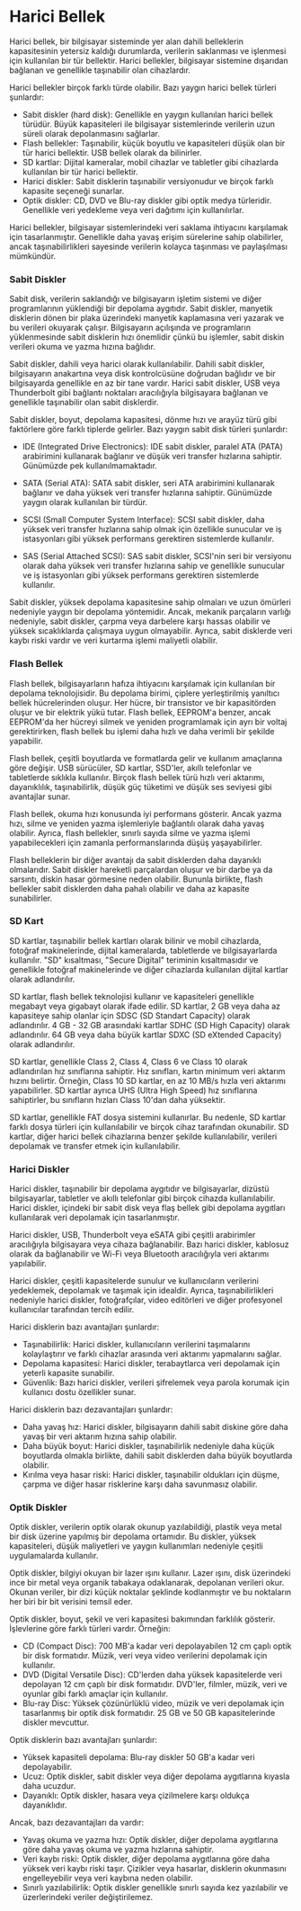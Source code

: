 # Harici Bellek

Harici bellek, bir bilgisayar sisteminde yer alan dahili belleklerin kapasitesinin yetersiz kaldığı durumlarda, verilerin saklanması ve işlenmesi için kullanılan bir tür bellektir. Harici bellekler, bilgisayar sistemine dışarıdan bağlanan ve genellikle taşınabilir olan cihazlardır.

Harici bellekler birçok farklı türde olabilir. Bazı yaygın harici bellek türleri şunlardır:

-   Sabit diskler (hard disk): Genellikle en yaygın kullanılan harici bellek türüdür. Büyük kapasiteleri ile bilgisayar sistemlerinde verilerin uzun süreli olarak depolanmasını sağlarlar.
-   Flash bellekler: Taşınabilir, küçük boyutlu ve kapasiteleri düşük olan bir tür harici bellektir. USB bellek olarak da bilinirler.
-   SD kartlar: Dijital kameralar, mobil cihazlar ve tabletler gibi cihazlarda kullanılan bir tür harici bellektir.
-   Harici diskler: Sabit disklerin taşınabilir versiyonudur ve birçok farklı kapasite seçeneği sunarlar.
-   Optik diskler: CD, DVD ve Blu-ray diskler gibi optik medya türleridir. Genellikle veri yedekleme veya veri dağıtımı için kullanılırlar.

Harici bellekler, bilgisayar sistemlerindeki veri saklama ihtiyacını karşılamak için tasarlanmıştır. Genellikle daha yavaş erişim sürelerine sahip olabilirler, ancak taşınabilirlikleri sayesinde verilerin kolayca taşınması ve paylaşılması mümkündür.

### Sabit Diskler

Sabit disk, verilerin saklandığı ve bilgisayarın işletim sistemi ve diğer programlarının yüklendiği bir depolama aygıtıdır. Sabit diskler, manyetik disklerin dönen bir plaka üzerindeki manyetik kaplamasına veri yazarak ve bu verileri okuyarak çalışır. Bilgisayarın açılışında ve programların yüklenmesinde sabit disklerin hızı önemlidir çünkü bu işlemler, sabit diskin verileri okuma ve yazma hızına bağlıdır.

Sabit diskler, dahili veya harici olarak kullanılabilir. Dahili sabit diskler, bilgisayarın anakartına veya disk kontrolcüsüne doğrudan bağlıdır ve bir bilgisayarda genellikle en az bir tane vardır. Harici sabit diskler, USB veya Thunderbolt gibi bağlantı noktaları aracılığıyla bilgisayara bağlanan ve genellikle taşınabilir olan sabit disklerdir.

Sabit diskler, boyut, depolama kapasitesi, dönme hızı ve arayüz türü gibi faktörlere göre farklı tiplerde gelirler. Bazı yaygın sabit disk türleri şunlardır:

-   IDE (Integrated Drive Electronics): IDE sabit diskler, paralel ATA (PATA) arabirimini kullanarak bağlanır ve düşük veri transfer hızlarına sahiptir. Günümüzde pek kullanılmamaktadır.
    
-   SATA (Serial ATA): SATA sabit diskler, seri ATA arabirimini kullanarak bağlanır ve daha yüksek veri transfer hızlarına sahiptir. Günümüzde yaygın olarak kullanılan bir türdür.
    
-   SCSI (Small Computer System Interface): SCSI sabit diskler, daha yüksek veri transfer hızlarına sahip olmak için özellikle sunucular ve iş istasyonları gibi yüksek performans gerektiren sistemlerde kullanılır.
    
-   SAS (Serial Attached SCSI): SAS sabit diskler, SCSI'nin seri bir versiyonu olarak daha yüksek veri transfer hızlarına sahip ve genellikle sunucular ve iş istasyonları gibi yüksek performans gerektiren sistemlerde kullanılır.
    

Sabit diskler, yüksek depolama kapasitesine sahip olmaları ve uzun ömürleri nedeniyle yaygın bir depolama yöntemidir. Ancak, mekanik parçaların varlığı nedeniyle, sabit diskler, çarpma veya darbelere karşı hassas olabilir ve yüksek sıcaklıklarda çalışmaya uygun olmayabilir. Ayrıca, sabit disklerde veri kaybı riski vardır ve veri kurtarma işlemi maliyetli olabilir.

### Flash Bellek

Flash bellek, bilgisayarların hafıza ihtiyacını karşılamak için kullanılan bir depolama teknolojisidir. Bu depolama birimi, çiplere yerleştirilmiş yanıltıcı bellek hücrelerinden oluşur. Her hücre, bir transistor ve bir kapasitörden oluşur ve bir elektrik yükü tutar. Flash bellek, EEPROM'a benzer, ancak EEPROM'da her hücreyi silmek ve yeniden programlamak için ayrı bir voltaj gerektirirken, flash bellek bu işlemi daha hızlı ve daha verimli bir şekilde yapabilir.

Flash bellek, çeşitli boyutlarda ve formatlarda gelir ve kullanım amaçlarına göre değişir. USB sürücüler, SD kartlar, SSD'ler, akıllı telefonlar ve tabletlerde sıklıkla kullanılır. Birçok flash bellek türü hızlı veri aktarımı, dayanıklılık, taşınabilirlik, düşük güç tüketimi ve düşük ses seviyesi gibi avantajlar sunar.

Flash bellek, okuma hızı konusunda iyi performans gösterir. Ancak yazma hızı, silme ve yeniden yazma işlemleriyle bağlantılı olarak daha yavaş olabilir. Ayrıca, flash bellekler, sınırlı sayıda silme ve yazma işlemi yapabilecekleri için zamanla performanslarında düşüş yaşayabilirler.

Flash belleklerin bir diğer avantajı da sabit disklerden daha dayanıklı olmalarıdır. Sabit diskler hareketli parçalardan oluşur ve bir darbe ya da sarsıntı, diskin hasar görmesine neden olabilir. Bununla birlikte, flash bellekler sabit disklerden daha pahalı olabilir ve daha az kapasite sunabilirler.

### SD Kart

SD kartlar, taşınabilir bellek kartları olarak bilinir ve mobil cihazlarda, fotoğraf makinelerinde, dijital kameralarda, tabletlerde ve bilgisayarlarda kullanılır. "SD" kısaltması, "Secure Digital" teriminin kısaltmasıdır ve genellikle fotoğraf makinelerinde ve diğer cihazlarda kullanılan dijital kartlar olarak adlandırılır.

SD kartlar, flash bellek teknolojisi kullanır ve kapasiteleri genellikle megabayt veya gigabayt olarak ifade edilir. SD kartlar, 2 GB veya daha az kapasiteye sahip olanlar için SDSC (SD Standart Capacity) olarak adlandırılır. 4 GB - 32 GB arasındaki kartlar SDHC (SD High Capacity) olarak adlandırılır. 64 GB veya daha büyük kartlar SDXC (SD eXtended Capacity) olarak adlandırılır.

SD kartlar, genellikle Class 2, Class 4, Class 6 ve Class 10 olarak adlandırılan hız sınıflarına sahiptir. Hız sınıfları, kartın minimum veri aktarım hızını belirtir. Örneğin, Class 10 SD kartlar, en az 10 MB/s hızla veri aktarımı yapabilirler. SD kartlar ayrıca UHS (Ultra High Speed) hız sınıflarına sahiptirler, bu sınıfların hızları Class 10'dan daha yüksektir.

SD kartlar, genellikle FAT dosya sistemini kullanırlar. Bu nedenle, SD kartlar farklı dosya türleri için kullanılabilir ve birçok cihaz tarafından okunabilir. SD kartlar, diğer harici bellek cihazlarına benzer şekilde kullanılabilir, verileri depolamak ve transfer etmek için kullanılabilir.


### Harici Diskler

Harici diskler, taşınabilir bir depolama aygıtıdır ve bilgisayarlar, dizüstü bilgisayarlar, tabletler ve akıllı telefonlar gibi birçok cihazda kullanılabilir. Harici diskler, içindeki bir sabit disk veya flaş bellek gibi depolama aygıtları kullanılarak veri depolamak için tasarlanmıştır.

Harici diskler, USB, Thunderbolt veya eSATA gibi çeşitli arabirimler aracılığıyla bilgisayara veya cihaza bağlanabilir. Bazı harici diskler, kablosuz olarak da bağlanabilir ve Wi-Fi veya Bluetooth aracılığıyla veri aktarımı yapılabilir.

Harici diskler, çeşitli kapasitelerde sunulur ve kullanıcıların verilerini yedeklemek, depolamak ve taşımak için idealdir. Ayrıca, taşınabilirlikleri nedeniyle harici diskler, fotoğrafçılar, video editörleri ve diğer profesyonel kullanıcılar tarafından tercih edilir.

Harici disklerin bazı avantajları şunlardır:

-   Taşınabilirlik: Harici diskler, kullanıcıların verilerini taşımalarını kolaylaştırır ve farklı cihazlar arasında veri aktarımı yapmalarını sağlar.
-   Depolama kapasitesi: Harici diskler, terabaytlarca veri depolamak için yeterli kapasite sunabilir.
-   Güvenlik: Bazı harici diskler, verileri şifrelemek veya parola korumak için kullanıcı dostu özellikler sunar.

Harici disklerin bazı dezavantajları şunlardır:

-   Daha yavaş hız: Harici diskler, bilgisayarın dahili sabit diskine göre daha yavaş bir veri aktarım hızına sahip olabilir.
-   Daha büyük boyut: Harici diskler, taşınabilirlik nedeniyle daha küçük boyutlarda olmakla birlikte, dahili sabit disklerden daha büyük boyutlarda olabilir.
-   Kırılma veya hasar riski: Harici diskler, taşınabilir oldukları için düşme, çarpma ve diğer hasar risklerine karşı daha savunmasız olabilir.

### Optik Diskler

Optik diskler, verilerin optik olarak okunup yazılabildiği, plastik veya metal bir disk üzerine yapılmış bir depolama ortamıdır. Bu diskler, yüksek kapasiteleri, düşük maliyetleri ve yaygın kullanımları nedeniyle çeşitli uygulamalarda kullanılır.

Optik diskler, bilgiyi okuyan bir lazer ışını kullanır. Lazer ışını, disk üzerindeki ince bir metal veya organik tabakaya odaklanarak, depolanan verileri okur. Okunan veriler, bir dizi küçük noktalar şeklinde kodlanmıştır ve bu noktaların her biri bir bit verisini temsil eder.

Optik diskler, boyut, şekil ve veri kapasitesi bakımından farklılık gösterir. İşlevlerine göre farklı türleri vardır. Örneğin:

-   CD (Compact Disc): 700 MB'a kadar veri depolayabilen 12 cm çaplı optik bir disk formatıdır. Müzik, veri veya video verilerini depolamak için kullanılır.
-   DVD (Digital Versatile Disc): CD'lerden daha yüksek kapasitelerde veri depolayan 12 cm çaplı bir disk formatıdır. DVD'ler, filmler, müzik, veri ve oyunlar gibi farklı amaçlar için kullanılır.
-   Blu-ray Disc: Yüksek çözünürlüklü video, müzik ve veri depolamak için tasarlanmış bir optik disk formatıdır. 25 GB ve 50 GB kapasitelerinde diskler mevcuttur.

Optik disklerin bazı avantajları şunlardır:

-   Yüksek kapasiteli depolama: Blu-ray diskler 50 GB'a kadar veri depolayabilir.
-   Ucuz: Optik diskler, sabit diskler veya diğer depolama aygıtlarına kıyasla daha ucuzdur.
-   Dayanıklı: Optik diskler, hasara veya çizilmelere karşı oldukça dayanıklıdır.

Ancak, bazı dezavantajları da vardır:

-   Yavaş okuma ve yazma hızı: Optik diskler, diğer depolama aygıtlarına göre daha yavaş okuma ve yazma hızlarına sahiptir.
-   Veri kaybı riski: Optik diskler, diğer depolama aygıtlarına göre daha yüksek veri kaybı riski taşır. Çizikler veya hasarlar, disklerin okunmasını engelleyebilir veya veri kaybına neden olabilir.
-   Sınırlı yazılabilirlik: Optik diskler genellikle sınırlı sayıda kez yazılabilir ve üzerlerindeki veriler değiştirilemez.


